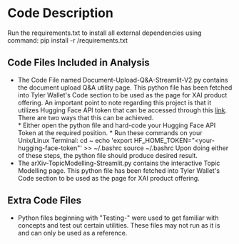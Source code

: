# Code Description
Run the requirements.txt to install all external dependencies using command: pip install -r /requirements.txt

## Code Files Included in Analysis
* The Code File named Document-Upload-Q&A-Streamlit-V2.py contains the document upload Q&A utility page. This python file has been fetched into Tyler Wallet's Code section to be used as the page for XAI product offering. An important point to note regarding this project is that it utilizes Hugging Face API token that can be accessed through this [link](https://huggingface.co/settings/tokens). There are two ways that this can be achieved.   
      * Either open the python file and hard-code your Hugging Face API Token at the required position.
      * Run these commands on your Unix/Linux Terminal:
        cd ~
        echo 'export HF_HOME_TOKEN="<your-hugging-face-token"' >> ~/.bashrc
        source ~/.bashrc
  Upon doing either of these steps, the python file should produce desired result.
* The arXiv-TopicModelling-Streamlit.py contains the interactive Topic Modelling page. This python file has been fetched into Tyler Wallet's Code section to be used as the page for XAI product offering.

## Extra Code Files
* Python files beginning with "Testing-" were used to get familiar with concepts and test out certain utilities. These files may not run as it is and can only be used as a reference. 
